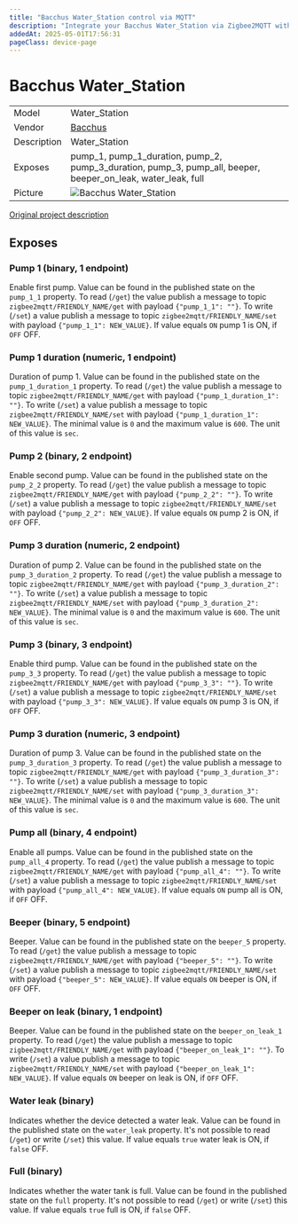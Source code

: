 ```yaml
---
title: "Bacchus Water_Station control via MQTT"
description: "Integrate your Bacchus Water_Station via Zigbee2MQTT with whatever smart home infrastructure you are using without the vendor's bridge or gateway."
addedAt: 2025-05-01T17:56:31
pageClass: device-page
---
```


<!-- !!!! -->
<!-- ATTENTION: This file is auto-generated through docgen! -->
<!-- You can only edit the "Notes"-Section between the two comment lines "Notes BEGIN" and "Notes END". -->
<!-- Do not use h1 or h2 heading within "## Notes"-Section. -->
<!-- !!!! -->

# Bacchus Water_Station

|     |     |
|-----|-----|
| Model | Water_Station  |
| Vendor  | [Bacchus](/supported-devices/#v=Bacchus)  |
| Description | Water_Station |
| Exposes | pump_1, pump_1_duration, pump_2, pump_3_duration, pump_3, pump_all, beeper, beeper_on_leak, water_leak, full |
| Picture | ![Bacchus Water_Station](https://www.zigbee2mqtt.io/images/devices/Water_Station.png) |


<!-- Notes BEGIN: You can edit here. Add "## Notes" headline if not already present. -->
[Original project description](https://github.com/Bacchus777/WaterStation_v2)
<!-- Notes END: Do not edit below this line -->




## Exposes

### Pump 1 (binary, 1 endpoint)
Enable first pump.
Value can be found in the published state on the `pump_1_1` property.
To read (`/get`) the value publish a message to topic `zigbee2mqtt/FRIENDLY_NAME/get` with payload `{"pump_1_1": ""}`.
To write (`/set`) a value publish a message to topic `zigbee2mqtt/FRIENDLY_NAME/set` with payload `{"pump_1_1": NEW_VALUE}`.
If value equals `ON` pump 1 is ON, if `OFF` OFF.

### Pump 1 duration (numeric, 1 endpoint)
Duration of pump 1.
Value can be found in the published state on the `pump_1_duration_1` property.
To read (`/get`) the value publish a message to topic `zigbee2mqtt/FRIENDLY_NAME/get` with payload `{"pump_1_duration_1": ""}`.
To write (`/set`) a value publish a message to topic `zigbee2mqtt/FRIENDLY_NAME/set` with payload `{"pump_1_duration_1": NEW_VALUE}`.
The minimal value is `0` and the maximum value is `600`.
The unit of this value is `sec`.

### Pump 2 (binary, 2 endpoint)
Enable second pump.
Value can be found in the published state on the `pump_2_2` property.
To read (`/get`) the value publish a message to topic `zigbee2mqtt/FRIENDLY_NAME/get` with payload `{"pump_2_2": ""}`.
To write (`/set`) a value publish a message to topic `zigbee2mqtt/FRIENDLY_NAME/set` with payload `{"pump_2_2": NEW_VALUE}`.
If value equals `ON` pump 2 is ON, if `OFF` OFF.

### Pump 3 duration (numeric, 2 endpoint)
Duration of pump 2.
Value can be found in the published state on the `pump_3_duration_2` property.
To read (`/get`) the value publish a message to topic `zigbee2mqtt/FRIENDLY_NAME/get` with payload `{"pump_3_duration_2": ""}`.
To write (`/set`) a value publish a message to topic `zigbee2mqtt/FRIENDLY_NAME/set` with payload `{"pump_3_duration_2": NEW_VALUE}`.
The minimal value is `0` and the maximum value is `600`.
The unit of this value is `sec`.

### Pump 3 (binary, 3 endpoint)
Enable third pump.
Value can be found in the published state on the `pump_3_3` property.
To read (`/get`) the value publish a message to topic `zigbee2mqtt/FRIENDLY_NAME/get` with payload `{"pump_3_3": ""}`.
To write (`/set`) a value publish a message to topic `zigbee2mqtt/FRIENDLY_NAME/set` with payload `{"pump_3_3": NEW_VALUE}`.
If value equals `ON` pump 3 is ON, if `OFF` OFF.

### Pump 3 duration (numeric, 3 endpoint)
Duration of pump 3.
Value can be found in the published state on the `pump_3_duration_3` property.
To read (`/get`) the value publish a message to topic `zigbee2mqtt/FRIENDLY_NAME/get` with payload `{"pump_3_duration_3": ""}`.
To write (`/set`) a value publish a message to topic `zigbee2mqtt/FRIENDLY_NAME/set` with payload `{"pump_3_duration_3": NEW_VALUE}`.
The minimal value is `0` and the maximum value is `600`.
The unit of this value is `sec`.

### Pump all (binary, 4 endpoint)
Enable all pumps.
Value can be found in the published state on the `pump_all_4` property.
To read (`/get`) the value publish a message to topic `zigbee2mqtt/FRIENDLY_NAME/get` with payload `{"pump_all_4": ""}`.
To write (`/set`) a value publish a message to topic `zigbee2mqtt/FRIENDLY_NAME/set` with payload `{"pump_all_4": NEW_VALUE}`.
If value equals `ON` pump all is ON, if `OFF` OFF.

### Beeper (binary, 5 endpoint)
Beeper.
Value can be found in the published state on the `beeper_5` property.
To read (`/get`) the value publish a message to topic `zigbee2mqtt/FRIENDLY_NAME/get` with payload `{"beeper_5": ""}`.
To write (`/set`) a value publish a message to topic `zigbee2mqtt/FRIENDLY_NAME/set` with payload `{"beeper_5": NEW_VALUE}`.
If value equals `ON` beeper is ON, if `OFF` OFF.

### Beeper on leak (binary, 1 endpoint)
Beeper.
Value can be found in the published state on the `beeper_on_leak_1` property.
To read (`/get`) the value publish a message to topic `zigbee2mqtt/FRIENDLY_NAME/get` with payload `{"beeper_on_leak_1": ""}`.
To write (`/set`) a value publish a message to topic `zigbee2mqtt/FRIENDLY_NAME/set` with payload `{"beeper_on_leak_1": NEW_VALUE}`.
If value equals `ON` beeper on leak is ON, if `OFF` OFF.

### Water leak (binary)
Indicates whether the device detected a water leak.
Value can be found in the published state on the `water_leak` property.
It's not possible to read (`/get`) or write (`/set`) this value.
If value equals `true` water leak is ON, if `false` OFF.

### Full (binary)
Indicates whether the water tank is full.
Value can be found in the published state on the `full` property.
It's not possible to read (`/get`) or write (`/set`) this value.
If value equals `true` full is ON, if `false` OFF.

